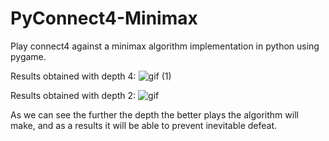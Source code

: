 # PyConnect4-Minimax
Play connect4 against a minimax algorithm implementation in python using pygame.

Results obtained with depth 4:
![gif (1)](https://user-images.githubusercontent.com/48658941/111363469-60a87f00-8690-11eb-81eb-8c5da3220159.gif)

Results obtained with depth 2:
![gif](https://user-images.githubusercontent.com/48658941/111363276-217a2e00-8690-11eb-9736-d0d6247fb427.gif)

As we can see the further the depth the better plays the algorithm will make, and as a results it will be able to prevent inevitable defeat.
